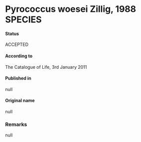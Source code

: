 # Pyrococcus woesei Zillig, 1988 SPECIES

#### Status
ACCEPTED

#### According to
The Catalogue of Life, 3rd January 2011

#### Published in
null

#### Original name
null

### Remarks
null